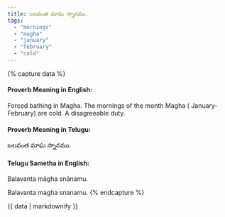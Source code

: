 ```yaml
---
title: బలవంత మాఘ స్నానము.
tags:
  - "mornings"
  - "magha"
  - "january"
  - "february"
  - "cold"
---
```


{% capture data %}
#### Proverb Meaning in English:
Forced bathing in Magha.
The mornings of the month Magha ( January-February) are cold.
A disagreeable duty.

#### Proverb Meaning in Telugu:
బలవంత మాఘ స్నానము.

#### Telugu Sametha in English:
Balavanta māgha snānamu.

Balavanta magha snanamu.
{% endcapture %}

{{ data | markdownify }}

